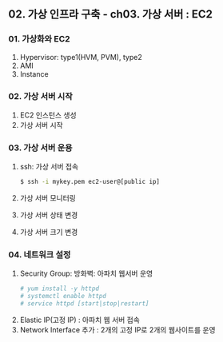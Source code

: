 ## 02. 가상 인프라 구축 - ch03. 가상 서버 : EC2

### 01. 가상화와 EC2
1. Hypervisor: type1(HVM, PVM), type2
2. AMI 
3. Instance

### 02. 가상 서버 시작
1. EC2 인스턴스 생성
2. 가상 서버 시작

### 03. 가상 서버 운용
1. ssh: 가상 서버 접속
    ```bash
    $ ssh -i mykey.pem ec2-user@[public ip]
    ```

2. 가상 서버 모니터링
3. 가상 서버 상태 변경
4. 가상 서버 크기 변경


### 04. 네트워크 설정
1. Security Group: 방화벽: 아파치 웹서버 운영
    ```bash
    # yum install -y httpd
    # systemctl enable httpd
    # service httpd [start|stop|restart]
    ```
2. Elastic IP(고정 IP) : 아파치 웹 서버 접속
3. Network Interface 추가 : 2개의 고정 IP로 2개의 웹사이트를 운영